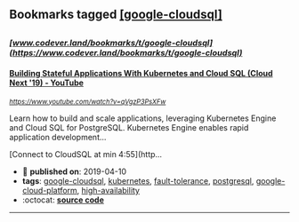 ## Bookmarks tagged [[google-cloudsql]](https://www.codever.land/search?q=[google-cloudsql])

_<sup><sup>[www.codever.land/bookmarks/t/google-cloudsql](https://www.codever.land/bookmarks/t/google-cloudsql)</sup></sup>_
---
#### [Building Stateful Applications With Kubernetes and Cloud SQL (Cloud Next '19) - YouTube](https://www.youtube.com/watch?v=qVgzP3PsXFw)
_<sup>https://www.youtube.com/watch?v=qVgzP3PsXFw</sup>_

Learn how to build and scale applications, leveraging Kubernetes Engine and Cloud SQL for PostgreSQL. Kubernetes Engine enables rapid application development...

[Connect to CloudSQL at min 4:55](http...
* :calendar: **published on**: 2019-04-10
* **tags**: [google-cloudsql](../tagged/google-cloudsql.md), [kubernetes](../tagged/kubernetes.md), [fault-tolerance](../tagged/fault-tolerance.md), [postgresql](../tagged/postgresql.md), [google-cloud-platform](../tagged/google-cloud-platform.md), [high-availability](../tagged/high-availability.md)
* :octocat: **[source code](https://github.com/GoogleCloudPlatform/gmemegen)**
---
